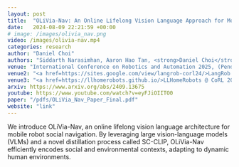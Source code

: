 ```yaml
---
layout: post
title:  "OLiVia-Nav: An Online Lifelong Vision Language Approach for Mobile Robot Social Navigation"
date:   2024-08-09 22:21:59 +00:00
# image: /images/olivia_nav.png
video: /images/olivia-nav.mp4
categories: research
author: "Daniel Choi"
authors: "Siddarth Narasimhan, Aaron Hao Tan, <strong>Daniel Choi</strong>, Goldie Nejat"
venue: "International Conference on Robotics and Automation 2025, (Pending)"
venue2: "<a href=https://sites.google.com/view/langrob-corl24/>LangRob @ CoRL 2024</a>: Workshop on Language and Robot Learning"
venue3: "<a href=https://llhomerobots.github.io/>LLHomeRobots @ CoRL 2024: Workshop on Lifelong Learning for Home Robots</a> <strong>(Spotlight)</strong>"
arxiv: https://www.arxiv.org/abs/2409.13675
youtube: https://www.youtube.com/watch?v=eyFJiOIITO0
paper: "/pdfs/OLiVia_Nav_Paper_Final.pdf"
website: "link"
---
```

We introduce OLiVia-Nav, an online lifelong vision language architecture for mobile robot social navigation. By leveraging large vision-language models (VLMs) and a novel distillation process called SC-CLIP, OLiVia-Nav efficiently encodes social and environmental contexts, adapting to dynamic human environments. 